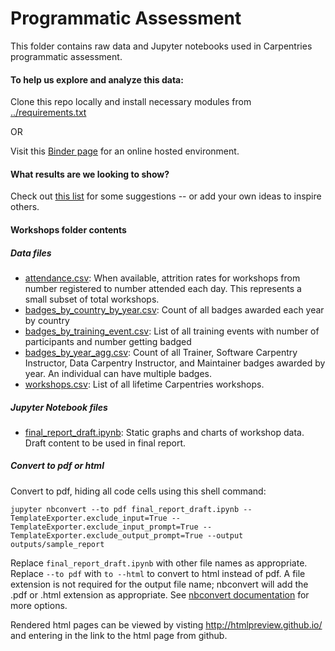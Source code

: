Programmatic Assessment
=======================

This folder contains raw data and Jupyter notebooks used in Carpentries programmatic assessment.

#### To help us explore and analyze this data:

Clone this repo locally and install necessary modules from [../requirements.txt](https://github.com/carpentries/assessment/blob/master/requirements.txt) 

OR 

Visit this [Binder page]( http://mybinder.org/v2/gh/carpentries/assessment/master) for an online hosted environment.

#### What results are we looking to show?

Check out [this list](report_ideas.md) for some suggestions -- or add your own ideas to inspire others.


#### Workshops folder contents

##### Data files
* [attendance.csv](./workshops/data_files/attendance.csv): When available, attrition rates for workshops from number registered to number attended each day. This represents a small subset of total workshops.
* [badges\_by\_country\_by\_year.csv](./workshops/data_files/badges_by_country_by_year.csv):  Count of all badges awarded each year by country
* [badges\_by\_training\_event.csv](./workshops/data_files/badges_by_training_event.csv): List of all training events with number of participants and number getting badged
* [badges\_by\_year\_agg.csv](./workshops/data_files/badges_by_year_agg.csv): Count of all Trainer, Software Carpentry Instructor, Data Carpentry Instructor, and Maintainer badges awarded by year.  An individual can have multiple badges.
* [workshops.csv](./workshops/data_files/workshops.csv):  List of all lifetime Carpentries workshops.


##### Jupyter Notebook files 
* [final\_report\_draft.ipynb](./workshops/final_report_draft.ipynb): Static graphs and charts of workshop data. Draft content to be used in final report.


##### Convert to pdf or html
Convert to pdf, hiding all code cells using this shell command:

```jupyter nbconvert --to pdf final_report_draft.ipynb --TemplateExporter.exclude_input=True --TemplateExporter.exclude_input_prompt=True --TemplateExporter.exclude_output_prompt=True --output outputs/sample_report```

Replace `final_report_draft.ipynb` with other file names as appropriate.
Replace `--to pdf` with `to --html` to convert to html instead of pdf.
A file extension is not required for the output file name; nbconvert will add the .pdf or .html extension as appropriate.
See [nbconvert documentation](http://nbconvert.readthedocs.io/en/latest/config_options.html) for more options.

Rendered html pages can be viewed by visting http://htmlpreview.github.io/ and entering in the link to the html page from github.
